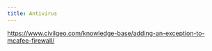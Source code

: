 ```yaml
---
title: Antivirus
---
```


https://www.civilgeo.com/knowledge-base/adding-an-exception-to-mcafee-firewall/

